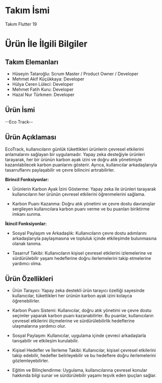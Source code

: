 # **Takım İsmi**

Takım Flutter 19

# Ürün İle İlgili Bilgiler

## Takım Elemanları
- Hüseyin Tataroğlu: Scrum Master / Product Owner / Developer
- Mehmet Akif Küçükkaya: Developer
- Hülya Ceren Lüleci: Developer
- Mehmet Fatih Kuru: Developer
- Hazal Nur Türkmen: Developer

## Ürün İsmi

--Eco Track--

 ## Ürün Açıklaması

EcoTrack, kullanıcıların günlük tükettikleri ürünlerin çevresel etkilerini anlamalarını sağlayan bir uygulamadır. Yapay zeka desteğiyle ürünleri tarayarak, her bir ürünün karbon ayak izini ve doğru atık yönetimiyle kazanılabilecek karbon puanlarını gösterir. Ayrıca, kullanıcılar arkadaşlarıyla tasarruflarını paylaşabilir ve çevre bilincini artırabilirler.

**Birincil Fonksiyonlar:**

- Ürünlerin Karbon Ayak İzini Gösterme: Yapay zeka ile ürünleri tarayarak kullanıcıların her ürünün çevresel etkilerini öğrenmelerini sağlama.

- Karbon Puanı Kazanma: Doğru atık yönetimi ve çevre dostu davranışlar sergileyen kullanıcılara karbon puanı verme ve bu puanları biriktirme imkanı sunma.

**İkincil Fonksiyonlar:**

- Sosyal Paylaşım ve Arkadaşlık: Kullanıcıların çevre dostu adımlarını arkadaşlarıyla paylaşmasına ve topluluk içinde etkileşimde bulunmasına olanak tanıma.

- Tasarruf Takibi: Kullanıcıların kişisel çevresel etkilerini izlemelerine ve sürdürülebilir yaşam hedeflerine doğru ilerlemelerini takip etmelerine yardımcı olma.

## Ürün Özellikleri
- Ürün Tarayıcı: Yapay zeka destekli ürün tarayıcı özelliği sayesinde kullanıcılar, tükettikleri her ürünün karbon ayak izini kolayca öğrenebilirler.

- Karbon Puanı Sistemi: Kullanıcılar, doğru atık yönetimi ve çevre dostu seçimler yaparak karbon puanı kazanabilirler. Bu puanlar, kullanıcıların çevresel etkilerini ölçmelerine ve sürdürülebilirlik hedeflerine ulaşmalarına yardımcı olur.

- Sosyal Paylaşım: Kullanıcılar, uygulama içinde çevreci arkadaşlarla tanışabilir ve etkileşim kurulabilir.

- Kişisel Hedefler ve İlerleme Takibi: Kullanıcılar, kişisel çevresel etkilerini takip edebilir, hedefler belirleyebilir ve bu hedeflere doğru ilerlemelerini gözlemleyebilirler.

- Eğitim ve Bilinçlendirme: Uygulama, kullanıcılarına çevresel konular hakkında bilgi sunar ve sürdürülebilir yaşamı teşvik eden ipuçları sağlar.
